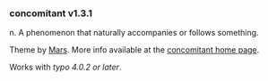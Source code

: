 ### concomitant v1.3.1

n. A phenomenon that naturally accompanies or follows something.

Theme by [Mars](http://marsorange.com). More info available at the [concomitant home page](http://marsorange.com/archives/typo-theme-concomitant).

Works with *typo 4.0.2 or later*.
